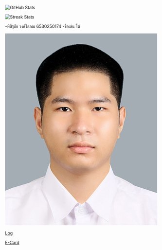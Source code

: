 
![GitHub Stats](https://github-readme-stats.vercel.app/api?username=pisitchaiWongsopon&show_icons=true&theme=dracula)

![Streak Stats](https://github-readme-streak-stats.herokuapp.com/?user=pisitchaiWongsopon&theme=dracula)


-พิสิฐชัย วงศ์โสภณ 6530250174
 -ชื่อเล่น โต้

 ![ALT TEXT.](images/6530250174.jpg)

[Log](Log.md)
 
[E-Card](e-card.md)
